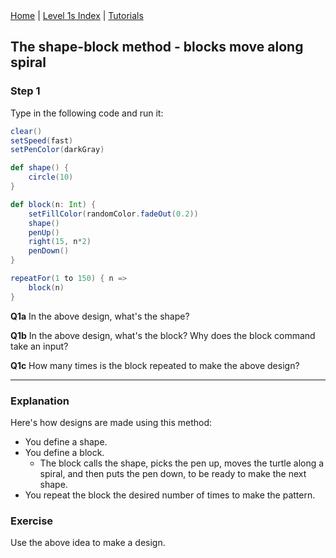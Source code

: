 <div class="nav">
  <a href="../../index.html">Home</a> | <a href="index.html">Level 1s Index</a> | <a href="../../tutorials-index.html">Tutorials</a>
</div>

## The shape-block method - blocks move along spiral

### Step 1

Type in the following code and run it:

```scala
clear()
setSpeed(fast)
setPenColor(darkGray)

def shape() {
    circle(10)
}

def block(n: Int) {
    setFillColor(randomColor.fadeOut(0.2))
    shape()
    penUp()
    right(15, n*2)
    penDown()
}

repeatFor(1 to 150) { n =>
    block(n)
}
```

**Q1a** In the above design, what's the shape?

**Q1b** In the above design, what's the block? Why does the block command take an input?

**Q1c** How many times is the block repeated to make the above design?

---

### Explanation

Here's how designs are made using this method:
* You define a shape.
* You define a block.
  * The block calls the shape, picks the pen up, moves the turtle along a spiral, and then puts the pen down, to be ready to make the next shape.
* You repeat the block the desired number of times to make the pattern.

### Exercise

Use the above idea to make a design.


